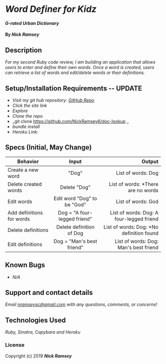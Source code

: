 # _Word Definer for Kidz_

#### _G-rated Urban Dictionary_

#### By _**Nick Ramsey**_

## Description

_For my second Ruby code review, I am building an application that allows users to enter and define their own words. Once a word is created, users can retrieve a list of words and edit/delete words or their definitions._

## Setup/Installation Requirements -- UPDATE

* _Visit my git hub repository: <a href="https://github.com/NickRamsey6/kid_dictionary">GitHub Repo</a>_
* _Click the site link_
* _Explore_
* _Clone the repo_
* _git clone https://github.com/NickRamsey6/doc-lookup _
* _bundle install_
* _Heroku Link:_


## Specs (Initial, May Change)

| Behavior | Input | Output |
| ------------- |:-------------:| -----:|
| Create a new word | "Dog" | List of words: Dog |
| Delete created words | Delete "Dog" | List of words: *There are no words |
| Edit words | Edit word "Dog" to be "God" | List of words: God |
| Add definitions for words | Dog = "A four-legged friend" | List of words: Dog: A four-legged friend |
| Delete definitions | Delete definition of Dog | List of words: Dog: *No definition found |
| Edit definitions | Dog = "Man's best friend" | List of words: Dog: Man's best friend |


## Known Bugs

* _N/A_

## Support and contact details

_Email nramseysc@gmail.com with any questions, comments, or concerns!_

## Technologies Used

_Ruby, Sinatra, Capybara and Heroku_

### License

Copyright (c) 2019 **_Nick Ramsey_**
